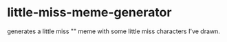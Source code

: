 # little-miss-meme-generator
generates a little miss "" meme with some little miss characters I've drawn.
